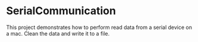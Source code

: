  # SerialCommunication

This project demonstrates how to perform read data from a serial device on a mac. Clean the data and write it to a file.
